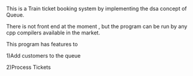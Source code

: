 This is a Train ticket booking system by implementing the dsa concept of Queue.

There is not front end at the moment , but the program can be run by any cpp compilers available in the market. 

This program has features to 

1)Add customers to the queue

2)Process Tickets

